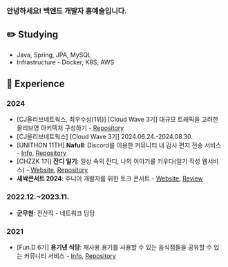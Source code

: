 ### 안녕하세요! 백엔드 개발자 홍예슬입니다.

## ✏️ Studying
- Java, Spring, JPA, MySQL
- Infrastructure - Docker, K8S, AWS

## 🌱 Experience

### 2024

- [CJ올리브네트웍스, 최우수상(1위)] [Cloud Wave 3기] 대규모 트래픽을 고려한 올리브영 아키텍처 구성하기 - [Repository](https://github.com/cwave-druwa)
- [CJ올리브네트웍스] [Cloud Wave 3기] 2024.06.24.-2024.08.30.
- [UNITHON 11TH] **Nafull**: Discord를 이용한 커뮤니티 내 감사 편지 전송 서비스 - [Info](https://www.unit.center/5d50ebd0-5884-4ef8-a066-e9d7d3f083c7), [Repository](https://github.com/NafullNafull/Nafull-server)
- [CHZZK 1기] **잔디 일기**: 일상 속의 잔디, 나의 이야기를 키우다(일기 작성 웹서비스) - [Website](https://grassdiary.site/), [Repository](https://github.com/CHZZK-Study/Grass-Diary-Server)
- **새싹콘서트 2024**: 주니어 개발자를 위한 토크 콘서트 - [Website](https://sskcon2024.vercel.app/), [Review](https://yeseul-dev.tistory.com/6)


### 2022.12.~2023.11.
- **군무원**: 전산직 - 네트워크 담당

### 2021
- [Fun.D 6기] **용기낸 식당**: 재사용 용기를 사용할 수 있는 음식점들을 공유할 수 있는 커뮤니티 서비스 - [Info](https://koreashe.org/board/?mode=view&post_id=4130), [Repository](https://github.com/ContainerRestaurant/ContainerRestaurant-Server)
